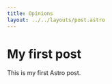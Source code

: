 ```yaml
---
title: Opinions
layout: ../../layouts/post.astro
---
```

# My first post
This is my first Astro post.
